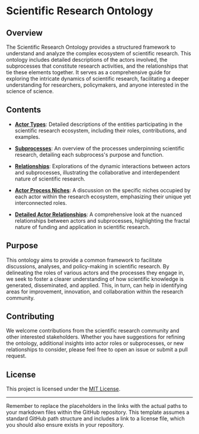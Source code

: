 # Scientific Research Ontology

## Overview

The Scientific Research Ontology provides a structured framework to understand and analyze the complex ecosystem of scientific research. This ontology includes detailed descriptions of the actors involved, the subprocesses that constitute research activities, and the relationships that tie these elements together. It serves as a comprehensive guide for exploring the intricate dynamics of scientific research, facilitating a deeper understanding for researchers, policymakers, and anyone interested in the science of science.

## Contents

- **[Actor Types](https://github.com/mzargham/Scientific-Research-Ontology/blob/main/actors.md)**: Detailed descriptions of the entities participating in the scientific research ecosystem, including their roles, contributions, and examples.

- **[Subprocesses](https://github.com/mzargham/Scientific-Research-Ontology/blob/main/subprocesses.md)**: An overview of the processes underpinning scientific research, detailing each subprocess's purpose and function.

- **[Relationships](https://github.com/mzargham/Scientific-Research-Ontology/blob/main/relationships.md)**: Explorations of the dynamic interactions between actors and subprocesses, illustrating the collaborative and interdependent nature of scientific research.

- **[Actor Process Niches](actor_niches.md)**: A discussion on the specific niches occupied by each actor within the research ecosystem, emphasizing their unique yet interconnected roles.

- **[Detailed Actor Relationships](https://github.com/mzargham/Scientific-Research-Ontology/blob/main/actors_by_subprocesses.md)**: A comprehensive look at the nuanced relationships between actors and subprocesses, highlighting the fractal nature of funding and application in scientific research.

## Purpose

This ontology aims to provide a common framework to facilitate discussions, analyses, and policy-making in scientific research. By delineating the roles of various actors and the processes they engage in, we seek to foster a clearer understanding of how scientific knowledge is generated, disseminated, and applied. This, in turn, can help in identifying areas for improvement, innovation, and collaboration within the research community.

## Contributing

We welcome contributions from the scientific research community and other interested stakeholders. Whether you have suggestions for refining the ontology, additional insights into actor roles or subprocesses, or new relationships to consider, please feel free to open an issue or submit a pull request.

## License

This project is licensed under the [MIT License](https://github.com/mzargham/Scientific-Research-Ontology/blob/main/LICENSE).

---

Remember to replace the placeholders in the links with the actual paths to your markdown files within the GitHub repository. This template assumes a standard GitHub path structure and includes a link to a license file, which you should also ensure exists in your repository.
